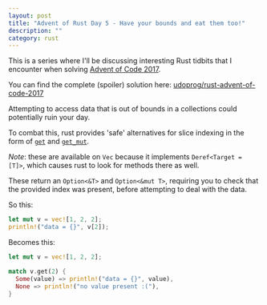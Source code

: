 ```yaml
---
layout: post
title: "Advent of Rust Day 5 - Have your bounds and eat them too!"
description: ""
category: rust
---
```


This is a series where I'll be discussing interesting Rust tidbits that I encounter when solving
[Advent of Code 2017].

You can find the complete (spoiler) solution here: [udoprog/rust-advent-of-code-2017]

[Advent of Code 2017]: http://adventofcode.com/2017
[udoprog/rust-advent-of-code-2017]: https://github.com/udoprog/rust-advent-of-code-2017

<!-- more -->

Attempting to access data that is out of bounds in a collections could potentially ruin your day.

To combat this, rust provides 'safe' alternatives for slice indexing in the form of [`get`] and
[`get_mut`].

[`get`]: https://doc.rust-lang.org/std/vec/struct.Vec.html#method.get
[`get_mut`]: https://doc.rust-lang.org/std/vec/struct.Vec.html#method.get_mut

*Note*: these are available on `Vec` because it implements `Deref<Target = [T]>`, which causes rust
to look for methods there as well.

These return an `Option<&T>` and `Option<&mut T>`, requiring you to check that the provided index
was present, before attempting to deal with the data.

So this:

```rust
let mut v = vec![1, 2, 2];
println!("data = {}", v[2]);
```

Becomes this:

```rust
let mut v = vec![1, 2, 2];

match v.get(2) {
  Some(value) => println!("data = {}", value),
  None => println!("no value present :("),
}
```
